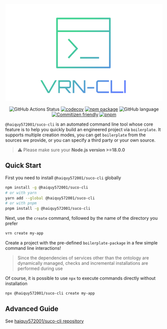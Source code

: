 <div align="center">

<a href="https://github.com/haiquy572001/suco-cli">
<img src="../../docs/images/cli-logo.png" width="600" alt="vrn-cli" />
</a>

![GitHub Actions Status](https://github.com/haiquy572001/suco-cli/actions/workflows/ci.yml/badge.svg)
[![codecov](https://codecov.io/gh/haiquy572001/suco-cli/branch/main/graph/badge.svg?token=9PA5BCTSFB)](https://codecov.io/gh/haiquy572001/suco-cli)
[![npm package](https://badgen.net/npm/v/@haiquy572001/suco-cli)](https://www.npmjs.com/package/@haiquy572001/suco-cli)
![GitHub language](https://img.shields.io/github/languages/top/haiquy572001/suco-cli.svg)
[![Commitizen friendly](https://img.shields.io/badge/commitizen-friendly-brightgreen.svg)](http://commitizen.github.io/cz-cli/)
[![pnpm](https://img.shields.io/badge/maintained%20with-pnpm-f49033.svg)](https://pnpm.io/)

</div>

`@haiquy572001/suco-cli` is an automated command line tool whose core feature is to help you quickly build an engineered project via `boilerplate`. It supports multiple creation modes, you can get `boilerplate` from the sources we provide, or you can specify a third party or your own source.

> ⚠️ Please make sure your **Node.js version >=18.0.0**

## Quick Start

First you need to install `@haiquy572001/suco-cli` globally

```sh
npm install -g @haiquy572001/suco-cli
# or with yarn
yarn add --global @haiquy572001/suco-cli
# or with pnpm
pnpm install -g @haiquy572001/suco-cli
```

Next, use the `create` command, followed by the name of the directory you prefer

```sh
vrn create my-app
```

Create a project with the pre-defined `boilerplate-package` in a few simple command line interactions!

> Since the dependencies of services other than the ontology are dynamically managed, checks and incremental installations are performed during use

Of course, it is possible to use `npx` to execute commands directly without installation

```sh
npx @haiquy572001/suco-cli create my-app
```

## Advanced Guide

See [haiquy572001/suco-cli repository](https://github.com/haiquy572001/suco-cli)
